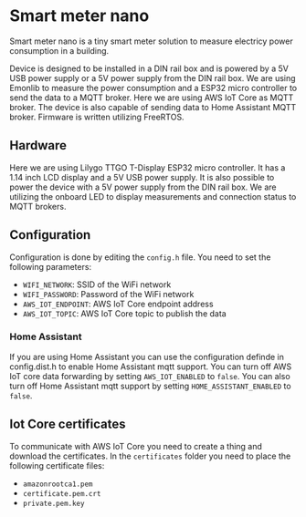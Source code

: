 # Smart meter nano

Smart meter nano is a tiny smart meter solution to measure electricy power consumption in a building.

Device is designed to be installed in a DIN rail box and is powered by a 5V USB power supply or a 5V power supply from the DIN rail box. We are using Emonlib to measure the power consumption and a ESP32 micro controller to send the data to a MQTT broker. Here we are using AWS IoT Core as MQTT broker. The device is also capable of sending data to Home Assistant MQTT broker. Firmware is written utilizing FreeRTOS.

## Hardware

Here we are using Lilygo TTGO T-Display ESP32 micro controller. It has a 1.14 inch LCD display and a 5V USB power supply. It is also possible to power the device with a 5V power supply from the DIN rail box. We are utilizing the onboard LED to display measurements and connection status to MQTT brokers.

## Configuration

Configuration is done by editing the `config.h` file. You need to set the following parameters:

* `WIFI_NETWORK`: SSID of the WiFi network
* `WIFI_PASSWORD`: Password of the WiFi network
* `AWS_IOT_ENDPOINT`: AWS IoT Core endpoint address
* `AWS_IOT_TOPIC`: AWS IoT Core topic to publish the data

### Home Assistant

If you are using Home Assistant you can use the configuration definde in config.dist.h to enable Home Assistant mqtt support. You can turn off AWS IoT core data forwarding by setting `AWS_IOT_ENABLED` to `false`. You can also turn off Home Assistant mqtt support by setting `HOME_ASSISTANT_ENABLED` to `false`.

## Iot Core certificates

To communicate with AWS IoT Core you need to create a thing and download the certificates.
In the `certificates` folder you need to place the following certificate files:

* `amazonrootca1.pem`
* `certificate.pem.crt`
* `private.pem.key`

